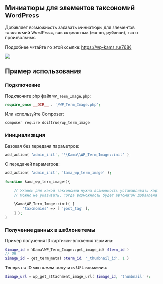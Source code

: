 
Миниатюры для элементов таксономий WordPress
------------------

Добавляет возможность задавать миниатюры для элементов таксономий WordPress, как встроенных (метки, рубрики), так и произвольных.

Подробнее читайте по этой ссылке: https://wp-kama.ru/7686

![](https://wp-kama.ru/wp-content/uploads/2016/12/miniatyura-dlya-termina-sozdanie.png)



Пример использования 
--------------------

### Подключение

Подключите php файл ``WP_Term_Image.php``:

```php
require_once __DIR__ . '/WP_Term_Image.php';
```

Или используйте Composer:

```bash
composer require doiftrue/wp_term_image
```

### Инициализация

Базовая без передачи параметров:

```php
add_action( 'admin_init', '\\Kama\\WP_Term_Image::init' );
```

С передачей параметров:

```php
add_action( 'admin_init', 'kama_wp_term_image' );

function kama_wp_term_image(){
	
	// Укажем для какой таксономии нужна возможность устанавливать картинки.
	// Можно не указывать, тогда возможность будет автоматом добавлена для всех публичных таксономий.

	\Kama\WP_Term_Image::init( [
		'taxonomies' => [ 'post_tag' ],
	] );
}
```

### Получение данных в шаблоне темы

Пример получения ID картинки-вложения термина:

```php
$image_id = \Kama\WP_Term_Image::get_image_id( $term_id );
// OR
$image_id = get_term_meta( $term_id, '_thumbnail_id', 1 );
```

Теперь по ID мы пожем получить URL вложения:
```php
$image_url = wp_get_attachment_image_url( $image_id, 'thumbnail' );
```
